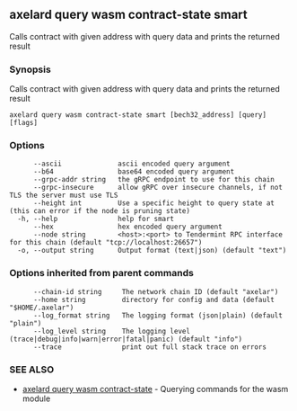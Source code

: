 ## axelard query wasm contract-state smart

Calls contract with given address with query data and prints the returned result

### Synopsis

Calls contract with given address with query data and prints the returned result

```
axelard query wasm contract-state smart [bech32_address] [query] [flags]
```

### Options

```
      --ascii              ascii encoded query argument
      --b64                base64 encoded query argument
      --grpc-addr string   the gRPC endpoint to use for this chain
      --grpc-insecure      allow gRPC over insecure channels, if not TLS the server must use TLS
      --height int         Use a specific height to query state at (this can error if the node is pruning state)
  -h, --help               help for smart
      --hex                hex encoded query argument
      --node string        <host>:<port> to Tendermint RPC interface for this chain (default "tcp://localhost:26657")
  -o, --output string      Output format (text|json) (default "text")
```

### Options inherited from parent commands

```
      --chain-id string     The network chain ID (default "axelar")
      --home string         directory for config and data (default "$HOME/.axelar")
      --log_format string   The logging format (json|plain) (default "plain")
      --log_level string    The logging level (trace|debug|info|warn|error|fatal|panic) (default "info")
      --trace               print out full stack trace on errors
```

### SEE ALSO

- [axelard query wasm contract-state](axelard_query_wasm_contract-state.md) - Querying commands for the wasm module
